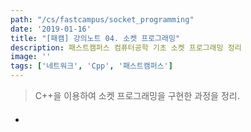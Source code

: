 ```yaml
---
path: "/cs/fastcampus/socket_programming"
date: '2019-01-16'
title: "[패캠] 강의노트 04. 소켓 프로그래밍"
description: 패스트캠퍼스 컴퓨터공학 기초 소켓 프로그래밍 정리
image: ''
tags: ['네트워크', 'Cpp', '패스트캠퍼스']
---
```

> C++을 이용하여 소켓 프로그래밍을 구현한 과정을 정리.

#### 
- 